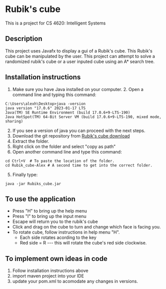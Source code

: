 # Rubik's cube

This is a project for CS 4620: Intelligent Systems

## Description

This project uses Javafx to display a gui of a Rubik's cube. This Rubik's cube can be manipulated by the user. This project can attempt to solve a randomized rubik's cube or a user inputed cube using an A* search tree.

## Installation instructions

1. Make sure you have Java installed on your computer. 
    2. Open a command line and typing this command:  

```
C:\Users\alexh\Desktop>java -version
java version "17.0.6" 2023-01-17 LTS
Java(TM) SE Runtime Environment (build 17.0.6+9-LTS-190)
Java HotSpot(TM) 64-Bit Server VM (build 17.0.6+9-LTS-190, mixed mode, sharing)
```
2. If you see a version of java you can proceed with the next steps.
3. Download the git repository from [Rubik's cube download](https://github.com/hollaaac/Rubiks_cube/tree/Alex)
4. Extract the folder.
5. Right click on the folder and select "copy as path"
4. Open another command line and type this command:
```
cd Ctrl+V  # To paste the location of the folder.
cd Rubik_cube-Alex # A second time to get into the correct folder.
```
5. Finally type:
```
java -jar Rubiks_cube.jar
```
## To use the application
* Press "H" to bring up the help menu
* Press "I" to bring up the input menu
* Escape will return you to the rubik's cube
* Click and drag on the cube to turn and change which face is facing you.
* To rotate cube, follow instructions in help menu "H".
    * Each side rotates acording to the key
    * Red side = R  --- this will rotate the cube's red side clockwise.


## To implement own ideas in code

1. Follow installation instructions above
2. import maven project into your IDE
3. update your pom.xml to acomodate any changes in versions.

